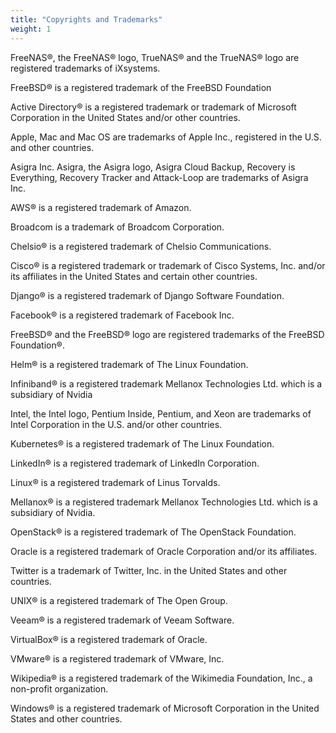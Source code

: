 ```yaml
---
title: "Copyrights and Trademarks"
weight: 1
---
```


FreeNAS®, the FreeNAS® logo, TrueNAS® and the TrueNAS® logo are registered trademarks of iXsystems.

FreeBSD® is a registered trademark of the FreeBSD Foundation

Active Directory® is a registered trademark or trademark of Microsoft Corporation in the United States and/or other countries.

Apple, Mac and Mac OS are trademarks of Apple Inc., registered in the U.S. and other countries.

Asigra Inc. Asigra, the Asigra logo, Asigra Cloud Backup, Recovery is Everything, Recovery Tracker and Attack-Loop are trademarks of Asigra Inc.

AWS® is a registered trademark of Amazon. 

Broadcom is a trademark of Broadcom Corporation.

Chelsio® is a registered trademark of Chelsio Communications.

Cisco® is a registered trademark or trademark of Cisco Systems, Inc. and/or its affiliates in the United States and certain other countries.

Django® is a registered trademark of Django Software Foundation.

Facebook® is a registered trademark of Facebook Inc.

FreeBSD® and the FreeBSD® logo are registered trademarks of the FreeBSD Foundation®.

Helm® is a registered trademark of The Linux Foundation.

Infiniband® is a registered trademark Mellanox Technologies Ltd. which is a subsidiary of Nvidia

Intel, the Intel logo, Pentium Inside, Pentium, and Xeon are trademarks of Intel Corporation in the U.S. and/or other countries.

Kubernetes® is a registered trademark of The Linux Foundation.

LinkedIn® is a registered trademark of LinkedIn Corporation.

Linux® is a registered trademark of Linus Torvalds.

Mellanox® is a registered trademark Mellanox Technologies Ltd. which is a subsidiary of Nvidia.

OpenStack® is a registered trademark of The OpenStack Foundation.

Oracle is a registered trademark of Oracle Corporation and/or its affiliates.

Twitter is a trademark of Twitter, Inc. in the United States and other countries.

UNIX® is a registered trademark of The Open Group.

Veeam® is a registered trademark of Veeam Software. 

VirtualBox® is a registered trademark of Oracle.

VMware® is a registered trademark of VMware, Inc.

Wikipedia® is a registered trademark of the Wikimedia Foundation, Inc., a non-profit organization.

Windows® is a registered trademark of Microsoft Corporation in the United States and other countries.